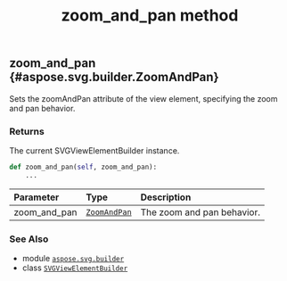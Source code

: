 ﻿---
title: zoom_and_pan method
second_title: Aspose.SVG for Python via .NET API References
description: 
type: docs
weight: 60
url: /python-net/aspose.svg.builder/svgviewelementbuilder/zoom_and_pan/
is_root: false
---

## zoom_and_pan {#aspose.svg.builder.ZoomAndPan}

Sets the zoomAndPan attribute of the view element, specifying the zoom and pan behavior.


### Returns 


The current SVGViewElementBuilder instance.


```python
def zoom_and_pan(self, zoom_and_pan):
    ...
```


| Parameter | Type | Description |
| :- | :- | :- |
| zoom_and_pan | [`ZoomAndPan`](/svg/python-net/aspose.svg.builder/zoomandpan) | The zoom and pan behavior. |



### See Also
* module [`aspose.svg.builder`](../../)
* class [`SVGViewElementBuilder`](/svg/python-net/aspose.svg.builder/svgviewelementbuilder)
